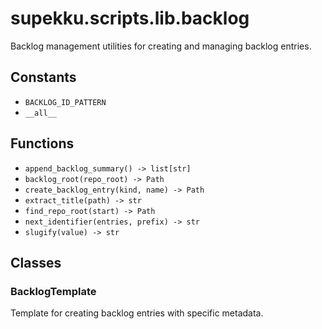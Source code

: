# supekku.scripts.lib.backlog

Backlog management utilities for creating and managing backlog entries.

## Constants

- `BACKLOG_ID_PATTERN`
- `__all__`

## Functions

- `append_backlog_summary() -> list[str]`
- `backlog_root(repo_root) -> Path`
- `create_backlog_entry(kind, name) -> Path`
- `extract_title(path) -> str`
- `find_repo_root(start) -> Path`
- `next_identifier(entries, prefix) -> str`
- `slugify(value) -> str`

## Classes

### BacklogTemplate

Template for creating backlog entries with specific metadata.
